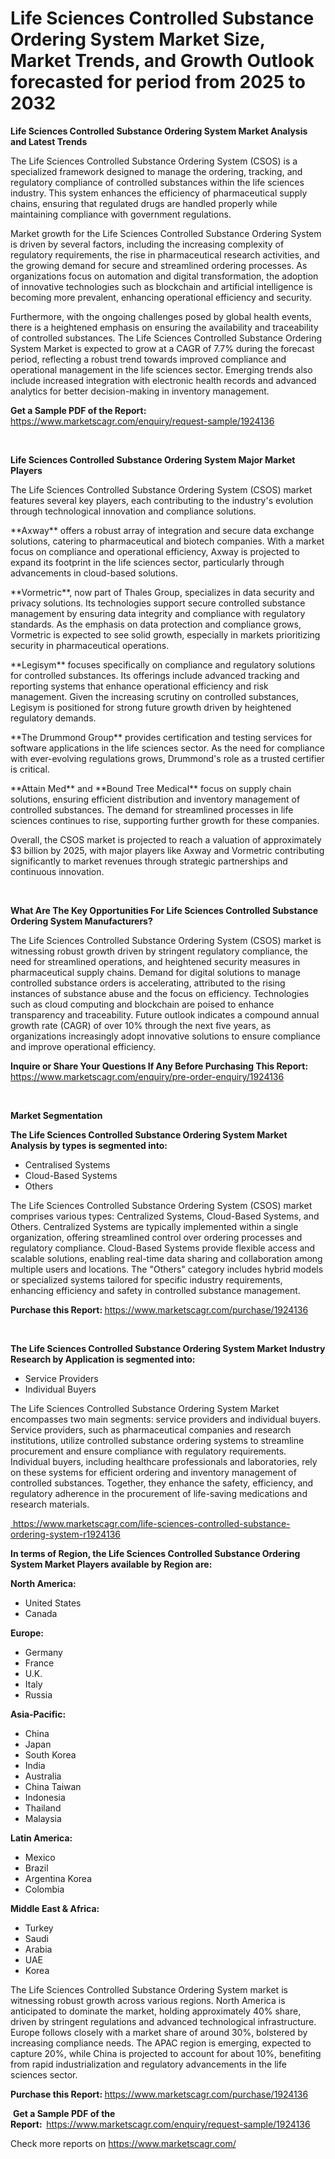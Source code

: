 <p><h1>Life Sciences Controlled Substance Ordering System Market Size, Market Trends, and Growth Outlook forecasted for period from 2025 to 2032</h1></p><p><strong>Life Sciences Controlled Substance Ordering System Market Analysis and Latest Trends</strong></p>
<p><p>The Life Sciences Controlled Substance Ordering System (CSOS) is a specialized framework designed to manage the ordering, tracking, and regulatory compliance of controlled substances within the life sciences industry. This system enhances the efficiency of pharmaceutical supply chains, ensuring that regulated drugs are handled properly while maintaining compliance with government regulations.</p><p>Market growth for the Life Sciences Controlled Substance Ordering System is driven by several factors, including the increasing complexity of regulatory requirements, the rise in pharmaceutical research activities, and the growing demand for secure and streamlined ordering processes. As organizations focus on automation and digital transformation, the adoption of innovative technologies such as blockchain and artificial intelligence is becoming more prevalent, enhancing operational efficiency and security.</p><p>Furthermore, with the ongoing challenges posed by global health events, there is a heightened emphasis on ensuring the availability and traceability of controlled substances. The Life Sciences Controlled Substance Ordering System Market is expected to grow at a CAGR of 7.7% during the forecast period, reflecting a robust trend towards improved compliance and operational management in the life sciences sector. Emerging trends also include increased integration with electronic health records and advanced analytics for better decision-making in inventory management.</p></p>
<p><strong>Get a Sample PDF of the Report:&nbsp;</strong> <a href="https://www.marketscagr.com/enquiry/request-sample/1924136?utm_campaign=1999&utm_medium=2&utm_source=Github&utm_content=ia&utm_term=14012025&utm_id=life-sciences-controlled-substance-ordering-system">https://www.marketscagr.com/enquiry/request-sample/1924136</a></p>
<p>&nbsp;</p>
<p><strong>Life Sciences Controlled Substance Ordering System Major Market Players</strong></p>
<p><p>The Life Sciences Controlled Substance Ordering System (CSOS) market features several key players, each contributing to the industry's evolution through technological innovation and compliance solutions. </p><p>**Axway** offers a robust array of integration and secure data exchange solutions, catering to pharmaceutical and biotech companies. With a market focus on compliance and operational efficiency, Axway is projected to expand its footprint in the life sciences sector, particularly through advancements in cloud-based solutions. </p><p>**Vormetric**, now part of Thales Group, specializes in data security and privacy solutions. Its technologies support secure controlled substance management by ensuring data integrity and compliance with regulatory standards. As the emphasis on data protection and compliance grows, Vormetric is expected to see solid growth, especially in markets prioritizing security in pharmaceutical operations.</p><p>**Legisym** focuses specifically on compliance and regulatory solutions for controlled substances. Its offerings include advanced tracking and reporting systems that enhance operational efficiency and risk management. Given the increasing scrutiny on controlled substances, Legisym is positioned for strong future growth driven by heightened regulatory demands.</p><p>**The Drummond Group** provides certification and testing services for software applications in the life sciences sector. As the need for compliance with ever-evolving regulations grows, Drummond's role as a trusted certifier is critical. </p><p>**Attain Med** and **Bound Tree Medical** focus on supply chain solutions, ensuring efficient distribution and inventory management of controlled substances. The demand for streamlined processes in life sciences continues to rise, supporting further growth for these companies.</p><p>Overall, the CSOS market is projected to reach a valuation of approximately $3 billion by 2025, with major players like Axway and Vormetric contributing significantly to market revenues through strategic partnerships and continuous innovation.</p></p>
<p>&nbsp;</p>
<p><strong>What Are The Key Opportunities For Life Sciences Controlled Substance Ordering System Manufacturers?</strong></p>
<p><p>The Life Sciences Controlled Substance Ordering System (CSOS) market is witnessing robust growth driven by stringent regulatory compliance, the need for streamlined operations, and heightened security measures in pharmaceutical supply chains. Demand for digital solutions to manage controlled substance orders is accelerating, attributed to the rising instances of substance abuse and the focus on efficiency. Technologies such as cloud computing and blockchain are poised to enhance transparency and traceability. Future outlook indicates a compound annual growth rate (CAGR) of over 10% through the next five years, as organizations increasingly adopt innovative solutions to ensure compliance and improve operational efficiency.</p></p>
<p><strong>Inquire or Share Your Questions If Any Before Purchasing This Report:</strong> <a href="https://www.marketscagr.com/enquiry/pre-order-enquiry/1924136?utm_campaign=1999&utm_medium=2&utm_source=Github&utm_content=ia&utm_term=14012025&utm_id=life-sciences-controlled-substance-ordering-system">https://www.marketscagr.com/enquiry/pre-order-enquiry/1924136</a></p>
<p>&nbsp;</p>
<p><strong>Market Segmentation</strong></p>
<p><strong>The Life Sciences Controlled Substance Ordering System Market Analysis by types is segmented into:</strong></p>
<p><ul><li>Centralised Systems</li><li>Cloud-Based Systems</li><li>Others</li></ul></p>
<p><p>The Life Sciences Controlled Substance Ordering System (CSOS) market comprises various types: Centralized Systems, Cloud-Based Systems, and Others. Centralized Systems are typically implemented within a single organization, offering streamlined control over ordering processes and regulatory compliance. Cloud-Based Systems provide flexible access and scalable solutions, enabling real-time data sharing and collaboration among multiple users and locations. The "Others" category includes hybrid models or specialized systems tailored for specific industry requirements, enhancing efficiency and safety in controlled substance management.</p></p>
<p><strong>Purchase this Report:&nbsp;</strong><a href="https://www.marketscagr.com/purchase/1924136?utm_campaign=1999&utm_medium=2&utm_source=Github&utm_content=ia&utm_term=14012025&utm_id=life-sciences-controlled-substance-ordering-system">https://www.marketscagr.com/purchase/1924136</a></p>
<p>&nbsp;</p>
<p><strong>The Life Sciences Controlled Substance Ordering System Market Industry Research by Application is segmented into:</strong></p>
<p><ul><li>Service Providers</li><li>Individual Buyers</li></ul></p>
<p><p>The Life Sciences Controlled Substance Ordering System Market encompasses two main segments: service providers and individual buyers. Service providers, such as pharmaceutical companies and research institutions, utilize controlled substance ordering systems to streamline procurement and ensure compliance with regulatory requirements. Individual buyers, including healthcare professionals and laboratories, rely on these systems for efficient ordering and inventory management of controlled substances. Together, they enhance the safety, efficiency, and regulatory adherence in the procurement of life-saving medications and research materials.</p></p>
<p><a href="https://www.marketscagr.com/life-sciences-controlled-substance-ordering-system-r1924136?utm_campaign=1999&utm_medium=2&utm_source=Github&utm_content=ia&utm_term=14012025&utm_id=life-sciences-controlled-substance-ordering-system">&nbsp;https://www.marketscagr.com/life-sciences-controlled-substance-ordering-system-r1924136</a></p>
<p><strong>In terms of Region, the Life Sciences Controlled Substance Ordering System Market Players available by Region are:</strong></p>
<p>
    <p> <strong> North America: </strong>
        <ul>
            <li>United States</li>
            <li>Canada</li>
        </ul>
        </p> 
    <p> <strong> Europe: </strong>
        <ul>
            <li>Germany</li>
            <li>France</li>
            <li>U.K.</li>
            <li>Italy</li>
            <li>Russia</li>
        </ul>
        </p> 
    <p> <strong> Asia-Pacific: </strong>
        <ul>
            <li>China</li>
            <li>Japan</li>
            <li>South Korea</li>
            <li>India</li>
            <li>Australia</li>
            <li>China Taiwan</li>
            <li>Indonesia</li>
            <li>Thailand</li>
            <li>Malaysia</li>
        </ul>
        </p> 
    <p> <strong> Latin America: </strong>
        <ul>
            <li>Mexico</li>
            <li>Brazil</li>
            <li>Argentina Korea</li>
            <li>Colombia</li>
        </ul>
        </p> 
    <p> <strong> Middle East & Africa: </strong>
        <ul>
            <li>Turkey</li>
            <li>Saudi</li>
            <li>Arabia</li>
            <li>UAE</li>
            <li>Korea</li>
        </ul>
    </p>
    </p>
<p><p>The Life Sciences Controlled Substance Ordering System market is witnessing robust growth across various regions. North America is anticipated to dominate the market, holding approximately 40% share, driven by stringent regulations and advanced technological infrastructure. Europe follows closely with a market share of around 30%, bolstered by increasing compliance needs. The APAC region is emerging, expected to capture 20%, while China is projected to account for about 10%, benefiting from rapid industrialization and regulatory advancements in the life sciences sector.</p></p>
<p><strong>Purchase this Report: </strong><a href="https://www.marketscagr.com/purchase/1924136?utm_campaign=1999&utm_medium=2&utm_source=Github&utm_content=ia&utm_term=14012025&utm_id=life-sciences-controlled-substance-ordering-system">https://www.marketscagr.com/purchase/1924136</a></p>
<p>&nbsp;<strong>Get a Sample PDF of the Report:&nbsp;&nbsp;</strong><a href="https://www.marketscagr.com/enquiry/request-sample/1924136?utm_campaign=1999&utm_medium=2&utm_source=Github&utm_content=ia&utm_term=14012025&utm_id=life-sciences-controlled-substance-ordering-system">https://www.marketscagr.com/enquiry/request-sample/1924136</a></p>
<p><strong></strong></p>
<p>Check more reports on <a href="https://www.marketscagr.com/?utm_campaign=1999&utm_medium=2&utm_source=Github&utm_content=ia&utm_term=14012025&utm_id=life-sciences-controlled-substance-ordering-system">https://www.marketscagr.com/</a></p>